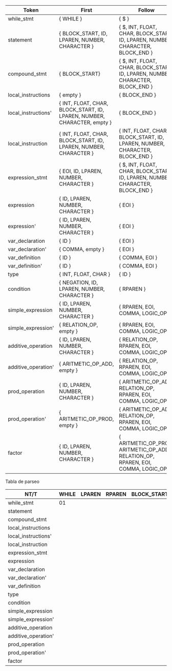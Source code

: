 | Token               | First                                                                   | Follow                                                                             |
| ------------------- | ----------------------------------------------------------------------- | ---------------------------------------------------------------------------------- |
| while_stmt          | { WHILE }                                                               | { $ }                                                                              |
| statement           | { BLOCK_START, ID, LPAREN, NUMBER, CHARACTER }                          | { $, INT, FLOAT, CHAR, BLOCK_START, ID, LPAREN, NUMBER, CHARACTER, BLOCK_END }     |
| compound_stmt       | { BLOCK_START}                                                          | { $, INT, FLOAT, CHAR, BLOCK_START, ID, LPAREN, NUMBER, CHARACTER, BLOCK_END }     |
| local_instructions  | { empty }                                                               | { BLOCK_END }                                                                      |
| local_instructions' | { INT, FLOAT, CHAR, BLOCK_START, ID, LPAREN, NUMBER, CHARACTER, empty } | { BLOCK_END }                                                                      |
| local_instruction   | { INT, FLOAT, CHAR, BLOCK_START, ID, LPAREN, NUMBER, CHARACTER }        | { INT, FLOAT, CHAR, BLOCK_START, ID, LPAREN, NUMBER, CHARACTER, BLOCK_END }        |
| expression_stmt     | { EOI, ID, LPAREN, NUMBER, CHARACTER }                                  | { $, INT, FLOAT, CHAR, BLOCK_START, ID, LPAREN, NUMBER, CHARACTER, BLOCK_END }     |
| expression          | { ID, LPAREN, NUMBER, CHARACTER }                                       | { EOI }                                                                            |
| expression'         | { ID, LPAREN, NUMBER, CHARACTER }                                       | { EOI }                                                                            |
| var_declaration     | { ID }                                                                  | { EOI }                                                                            |
| var_declaration'    | { COMMA, empty }                                                        | { EOI }                                                                            |
| var_definition      | { ID }                                                                  | { COMMA, EOI }                                                                     |
| var_definition'     | { ID }                                                                  | { COMMA, EOI }                                                                     |
| type                | { INT, FLOAT, CHAR }                                                    | { ID }                                                                             |
| condition           | { NEGATION, ID, LPAREN, NUMBER, CHARACTER }                             | { RPAREN }                                                                         |
| simple_expression   | { ID, LPAREN, NUMBER, CHARACTER }                                       | { RPAREN, EOI, COMMA, LOGIC_OP }                                                   |
| simple_expression'  | { RELATION_OP, empty }                                                  | { RPAREN, EOI, COMMA, LOGIC_OP }                                                   |
| additive_operation  | { ID, LPAREN, NUMBER, CHARACTER }                                       | { RELATION_OP, RPAREN, EOI, COMMA, LOGIC_OP }                                      |
| additive_operation' | { ARITMETIC_OP_ADD, empty }                                             | { RELATION_OP, RPAREN, EOI, COMMA, LOGIC_OP }                                      |
| prod_operation      | { ID, LPAREN, NUMBER, CHARACTER }                                       | { ARITMETIC_OP_ADD, RELATION_OP, RPAREN, EOI, COMMA, LOGIC_OP }                    |
| prod_operation'     | { ARITMETIC_OP_PROD, empty }                                            | { ARITMETIC_OP_ADD, RELATION_OP, RPAREN, EOI, COMMA, LOGIC_OP }                    |
| factor              | { ID, LPAREN, NUMBER, CHARACTER }                                       | { ARITMETIC_OP_PROD, ARITMETIC_OP_ADD, RELATION_OP, RPAREN, EOI, COMMA, LOGIC_OP } |

Tabla de parseo

| NT/T                | WHILE | LPAREN | RPAREN | BLOCK_START | BLOCK_END | EOI | ID  | ASSIGN | COMMA | INT | FLOAT | CHAR | NEGATION | RELATION_OP | ARITMETIC_OP_ADD | ARITMETIC_OP_PROD | LOGIC_OP | NUMBER | CHARACTER |
| ------------------- | ----- | ------ | ------ | ----------- | --------- | --- | --- | ------ | ----- | --- | ----- | ---- | -------- | ----------- | ---------------- | ----------------- | -------- | ------ | --------- |
| while_stmt          | 01    |        |        |             |           |     |     |        |       |     |       |      |          |             |                  |                   |          |        |           |
| statement           |       |        |        |             |           |     |     |        |       |     |       |      |          |             |                  |                   |          |        |           |
| compound_stmt       |       |        |        |             |           |     |     |        |       |     |       |      |          |             |                  |                   |          |        |           |
| local_instructions  |       |        |        |             |           |     |     |        |       |     |       |      |          |             |                  |                   |          |        |           |
| local_instructions' |       |        |        |             |           |     |     |        |       |     |       |      |          |             |                  |                   |          |        |           |
| local_instruction   |       |        |        |             |           |     |     |        |       |     |       |      |          |             |                  |                   |          |        |           |
| expression_stmt     |       |        |        |             |           |     |     |        |       |     |       |      |          |             |                  |                   |          |        |           |
| expression          |       |        |        |             |           |     |     |        |       |     |       |      |          |             |                  |                   |          |        |           |
| var_declaration     |       |        |        |             |           |     |     |        |       |     |       |      |          |             |                  |                   |          |        |           |
| var_declaration'    |       |        |        |             |           |     |     |        |       |     |       |      |          |             |                  |                   |          |        |           |
| var_definition      |       |        |        |             |           |     |     |        |       |     |       |      |          |             |                  |                   |          |        |           |
| type                |       |        |        |             |           |     |     |        |       |     |       |      |          |             |                  |                   |          |        |           |
| condition           |       |        |        |             |           |     |     |        |       |     |       |      |          |             |                  |                   |          |        |           |
| simple_expression   |       |        |        |             |           |     |     |        |       |     |       |      |          |             |                  |                   |          |        |           |
| simple_expression'  |       |        |        |             |           |     |     |        |       |     |       |      |          |             |                  |                   |          |        |           |
| additive_operation  |       |        |        |             |           |     |     |        |       |     |       |      |          |             |                  |                   |          |        |           |
| additive_operation' |       |        |        |             |           |     |     |        |       |     |       |      |          |             |                  |                   |          |        |           |
| prod_operation      |       |        |        |             |           |     |     |        |       |     |       |      |          |             |                  |                   |          |        |           |
| prod_operation'     |       |        |        |             |           |     |     |        |       |     |       |      |          |             |                  |                   |          |        |           |
| factor              |       |        |        |             |           |     |     |        |       |     |       |      |          |             |                  |                   |          |        |           |